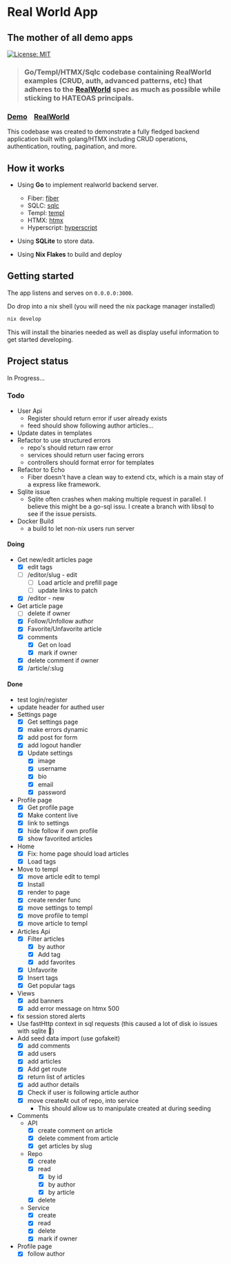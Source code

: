 # Real World App

## The mother of all demo apps

[![License: MIT](https://img.shields.io/badge/License-MIT-yellow.svg)](https://github.com/raahii/golang-grpc-realworld-example/blob/master/LICENSE)

> ### Go/Templ/HTMX/Sqlc codebase containing RealWorld examples (CRUD, auth, advanced patterns, etc) that adheres to the [RealWorld](https://github.com/gothinkster/realworld) spec as much as possible while sticking to HATEOAS principals.

### [Demo](https://github.com/gothinkster/realworld)&nbsp;&nbsp;&nbsp;&nbsp;[RealWorld](https://github.com/gothinkster/realworld)

This codebase was created to demonstrate a fully fledged backend application built with golang/HTMX including CRUD operations, authentication, routing, pagination, and more.

## How it works

- Using **Go** to implement realworld backend server.

  - Fiber: [fiber](https://github.com/gofiber/fiber)
  - SQLC: [sqlc](https://github.com/sqlc-dev/sqlc)
  - Templ: [templ](https://templ.guide/)
  - HTMX: [htmx](https://htmx.org/)
  - Hyperscript: [hyperscript](https://hyperscript.org/)

- Using **SQLite** to store data.
- Using **Nix Flakes** to build and deploy

## Getting started

The app listens and serves on `0.0.0.0:3000`.

Do drop into a nix shell (you will need the nix package manager installed)

```bash
nix develop
```

This will install the binaries needed as well as display useful information to get started developing.

## Project status

In Progress...

### Todo

- User Api
  - Register should return error if user already exists
  - feed should show following author articles...
- Update dates in templates
- Refactor to use structured errors
  - repo's should return raw error
  - services should return user facing errors
  - controllers should format error for templates
- Refactor to Echo
  - Fiber doesn't have a clean way to extend ctx, which is a main stay of a express like framework.
- Sqlite issue
  - Sqlite often crashes when making multiple request in parallel. I believe this might be a go-sql issu. I create a branch with libsql to see if the issue persists.
- Docker Build
  - a build to let non-nix users run server

#### Doing

- Get new/edit articles page
  - [x] edit tags
  - [ ] /editor/slug - edit
    - [ ] Load article and prefill page
    - [ ] update links to patch
  - [x] /editor - new
- Get article page
  - [ ] delete if owner
  - [x] Follow/Unfollow author
  - [x] Favorite/Unfavorite article
  - [x] comments
    - [x] Get on load
    - [x] mark if owner
  - [x] delete comment if owner
  - [x] /article/:slug

#### Done

- test login/register
- update header for authed user
- Settings page
  - [x] Get settings page
  - [x] make errors dynamic
  - [x] add post for form
  - [x] add logout handler
  - [x] Update settings
    - [x] image
    - [x] username
    - [x] bio
    - [x] email
    - [x] password
- Profile page
  - [x] Get profile page
  - [x] Make content live
  - [x] link to settings
  - [x] hide follow if own profile
  - [x] show favorited articles
- Home
  - [x] Fix: home page should load articles
  - [x] Load tags
- Move to templ
  - [x] move article edit to templ
  - [x] Install
  - [x] render to page
  - [x] create render func
  - [x] move settings to templ
  - [x] move profile to templ
  - [x] move article to templ
- Articles Api
  - [x] Filter articles
    - [x] by author
    - [x] Add tag
    - [x] add favorites
  - [x] Unfavorite
  - [x] Insert tags
  - [x] Get popular tags
- Views
  - [x] add banners
  - [x] add error message on htmx 500
- fix session stored alerts
- Use fastHttp context in sql requests (this caused a lot of disk io issues with sqlite 🤷)
- Add seed data import (use gofakeit)
  - [x] add comments
  - [x] add users
  - [x] add articles
  - [x] Add get route
  - [x] return list of articles
  - [x] add author details
  - [x] Check if user is following article author
  - [x] move createAt out of repo, into service
    - This should allow us to manipulate created at during seeding
- Comments
  - API
    - [x] create comment on article
    - [x] delete comment from article
    - [x] get articles by slug
  - Repo
    - [x] create
    - [x] read
      - [x] by id
      - [x] by author
      - [x] by article
    - [x] delete
  - Service
    - [x] create
    - [x] read
    - [x] delete
    - [x] mark if owner
- Profile page
  - [x] follow author
